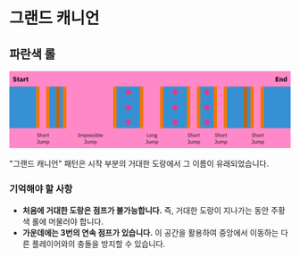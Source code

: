 # 그랜드 캐니언

## 파란색 롤

![Grand Canyon Blue](../images/rolls/grand-canyon-blue-annotated.jpg)

"그랜드 캐니언" 패턴은 시작 부분의 거대한 도랑에서 그 이름이 유래되었습니다.

### 기억해야 할 사항

* **처음에 거대한 도랑은 점프가 불가능합니다.** 즉, 거대한 도랑이 지나가는 동안 주황색 롤에 머물러야 합니다.
* **가운데에는 3번의 연속 점프가 있습니다.** 이 공간을 활용하여 중앙에서 이동하는 다른 플레이어와의 충돌을 방지할 수 있습니다.
